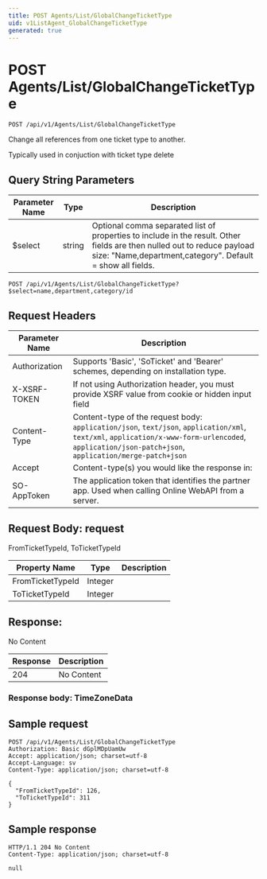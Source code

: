 ```yaml
---
title: POST Agents/List/GlobalChangeTicketType
uid: v1ListAgent_GlobalChangeTicketType
generated: true
---
```


# POST Agents/List/GlobalChangeTicketType

```http
POST /api/v1/Agents/List/GlobalChangeTicketType
```

Change all references from one ticket type to another.


Typically used in conjuction with ticket type delete






## Query String Parameters

| Parameter Name | Type |  Description |
|----------------|------|--------------|
| $select | string |  Optional comma separated list of properties to include in the result. Other fields are then nulled out to reduce payload size: "Name,department,category". Default = show all fields. |

```http
POST /api/v1/Agents/List/GlobalChangeTicketType?$select=name,department,category/id
```


## Request Headers

| Parameter Name | Description |
|----------------|-------------|
| Authorization  | Supports 'Basic', 'SoTicket' and 'Bearer' schemes, depending on installation type. |
| X-XSRF-TOKEN   | If not using Authorization header, you must provide XSRF value from cookie or hidden input field |
| Content-Type | Content-type of the request body: `application/json`, `text/json`, `application/xml`, `text/xml`, `application/x-www-form-urlencoded`, `application/json-patch+json`, `application/merge-patch+json` |
| Accept         | Content-type(s) you would like the response in:  |
| SO-AppToken | The application token that identifies the partner app. Used when calling Online WebAPI from a server. |

## Request Body: request 

FromTicketTypeId, ToTicketTypeId 

| Property Name | Type |  Description |
|----------------|------|--------------|
| FromTicketTypeId | Integer |  |
| ToTicketTypeId | Integer |  |

## Response:

No Content

| Response | Description |
|----------------|-------------|
| 204 | No Content |

### Response body: TimeZoneData


## Sample request

```http!
POST /api/v1/Agents/List/GlobalChangeTicketType
Authorization: Basic dGplMDpUamUw
Accept: application/json; charset=utf-8
Accept-Language: sv
Content-Type: application/json; charset=utf-8

{
  "FromTicketTypeId": 126,
  "ToTicketTypeId": 311
}
```

## Sample response

```http_
HTTP/1.1 204 No Content
Content-Type: application/json; charset=utf-8

null
```